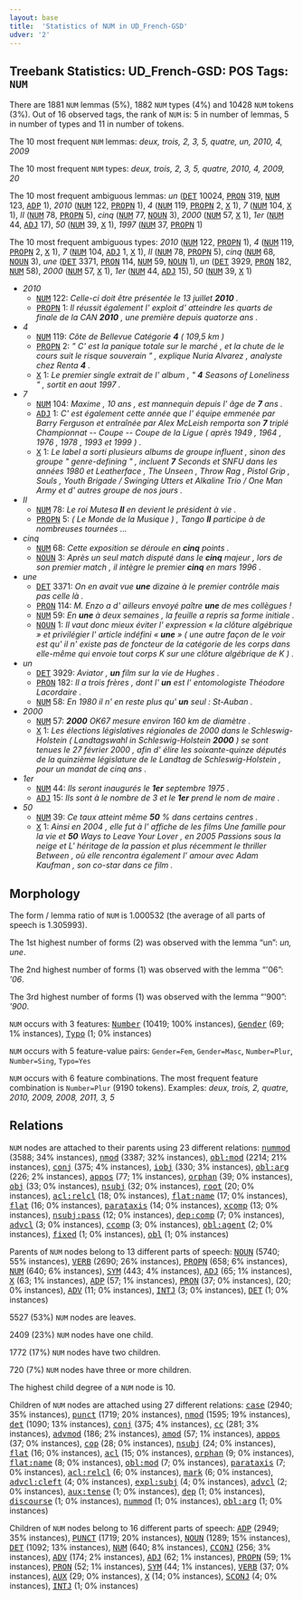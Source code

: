 ```yaml
---
layout: base
title:  'Statistics of NUM in UD_French-GSD'
udver: '2'
---
```


## Treebank Statistics: UD_French-GSD: POS Tags: `NUM`

There are 1881 `NUM` lemmas (5%), 1882 `NUM` types (4%) and 10428 `NUM` tokens (3%).
Out of 16 observed tags, the rank of `NUM` is: 5 in number of lemmas, 5 in number of types and 11 in number of tokens.

The 10 most frequent `NUM` lemmas: <em>deux, trois, 2, 3, 5, quatre, un, 2010, 4, 2009</em>

The 10 most frequent `NUM` types:  <em>deux, trois, 2, 3, 5, quatre, 2010, 4, 2009, 20</em>

The 10 most frequent ambiguous lemmas: <em>un</em> (<tt><a href="fr_gsd-pos-DET.html">DET</a></tt> 10024, <tt><a href="fr_gsd-pos-PRON.html">PRON</a></tt> 319, <tt><a href="fr_gsd-pos-NUM.html">NUM</a></tt> 123, <tt><a href="fr_gsd-pos-ADP.html">ADP</a></tt> 1), <em>2010</em> (<tt><a href="fr_gsd-pos-NUM.html">NUM</a></tt> 122, <tt><a href="fr_gsd-pos-PROPN.html">PROPN</a></tt> 1), <em>4</em> (<tt><a href="fr_gsd-pos-NUM.html">NUM</a></tt> 119, <tt><a href="fr_gsd-pos-PROPN.html">PROPN</a></tt> 2, <tt><a href="fr_gsd-pos-X.html">X</a></tt> 1), <em>7</em> (<tt><a href="fr_gsd-pos-NUM.html">NUM</a></tt> 104, <tt><a href="fr_gsd-pos-X.html">X</a></tt> 1), <em>II</em> (<tt><a href="fr_gsd-pos-NUM.html">NUM</a></tt> 78, <tt><a href="fr_gsd-pos-PROPN.html">PROPN</a></tt> 5), <em>cinq</em> (<tt><a href="fr_gsd-pos-NUM.html">NUM</a></tt> 77, <tt><a href="fr_gsd-pos-NOUN.html">NOUN</a></tt> 3), <em>2000</em> (<tt><a href="fr_gsd-pos-NUM.html">NUM</a></tt> 57, <tt><a href="fr_gsd-pos-X.html">X</a></tt> 1), <em>1er</em> (<tt><a href="fr_gsd-pos-NUM.html">NUM</a></tt> 44, <tt><a href="fr_gsd-pos-ADJ.html">ADJ</a></tt> 17), <em>50</em> (<tt><a href="fr_gsd-pos-NUM.html">NUM</a></tt> 39, <tt><a href="fr_gsd-pos-X.html">X</a></tt> 1), <em>1997</em> (<tt><a href="fr_gsd-pos-NUM.html">NUM</a></tt> 37, <tt><a href="fr_gsd-pos-PROPN.html">PROPN</a></tt> 1)

The 10 most frequent ambiguous types:  <em>2010</em> (<tt><a href="fr_gsd-pos-NUM.html">NUM</a></tt> 122, <tt><a href="fr_gsd-pos-PROPN.html">PROPN</a></tt> 1), <em>4</em> (<tt><a href="fr_gsd-pos-NUM.html">NUM</a></tt> 119, <tt><a href="fr_gsd-pos-PROPN.html">PROPN</a></tt> 2, <tt><a href="fr_gsd-pos-X.html">X</a></tt> 1), <em>7</em> (<tt><a href="fr_gsd-pos-NUM.html">NUM</a></tt> 104, <tt><a href="fr_gsd-pos-ADJ.html">ADJ</a></tt> 1, <tt><a href="fr_gsd-pos-X.html">X</a></tt> 1), <em>II</em> (<tt><a href="fr_gsd-pos-NUM.html">NUM</a></tt> 78, <tt><a href="fr_gsd-pos-PROPN.html">PROPN</a></tt> 5), <em>cinq</em> (<tt><a href="fr_gsd-pos-NUM.html">NUM</a></tt> 68, <tt><a href="fr_gsd-pos-NOUN.html">NOUN</a></tt> 3), <em>une</em> (<tt><a href="fr_gsd-pos-DET.html">DET</a></tt> 3371, <tt><a href="fr_gsd-pos-PRON.html">PRON</a></tt> 114, <tt><a href="fr_gsd-pos-NUM.html">NUM</a></tt> 59, <tt><a href="fr_gsd-pos-NOUN.html">NOUN</a></tt> 1), <em>un</em> (<tt><a href="fr_gsd-pos-DET.html">DET</a></tt> 3929, <tt><a href="fr_gsd-pos-PRON.html">PRON</a></tt> 182, <tt><a href="fr_gsd-pos-NUM.html">NUM</a></tt> 58), <em>2000</em> (<tt><a href="fr_gsd-pos-NUM.html">NUM</a></tt> 57, <tt><a href="fr_gsd-pos-X.html">X</a></tt> 1), <em>1er</em> (<tt><a href="fr_gsd-pos-NUM.html">NUM</a></tt> 44, <tt><a href="fr_gsd-pos-ADJ.html">ADJ</a></tt> 15), <em>50</em> (<tt><a href="fr_gsd-pos-NUM.html">NUM</a></tt> 39, <tt><a href="fr_gsd-pos-X.html">X</a></tt> 1)


* <em>2010</em>
  * <tt><a href="fr_gsd-pos-NUM.html">NUM</a></tt> 122: <em>Celle-ci doit être présentée le 13 juillet <b>2010</b> .</em>
  * <tt><a href="fr_gsd-pos-PROPN.html">PROPN</a></tt> 1: <em>Il réussit également l' exploit d' atteindre les quarts de finale de la CAN <b>2010</b> , une première depuis quatorze ans .</em>
* <em>4</em>
  * <tt><a href="fr_gsd-pos-NUM.html">NUM</a></tt> 119: <em>Côte de Bellevue Catégorie <b>4</b> ( 109,5 km )</em>
  * <tt><a href="fr_gsd-pos-PROPN.html">PROPN</a></tt> 2: <em>" C' est la panique totale sur le marché , et la chute de le cours suit le risque souverain " , explique Nuria Alvarez , analyste chez Renta <b>4</b> .</em>
  * <tt><a href="fr_gsd-pos-X.html">X</a></tt> 1: <em>Le premier single extrait de l' album , " <b>4</b> Seasons of Loneliness " , sortit en aout 1997 .</em>
* <em>7</em>
  * <tt><a href="fr_gsd-pos-NUM.html">NUM</a></tt> 104: <em>Maxime , 10 ans , est mannequin depuis l' âge de <b>7</b> ans .</em>
  * <tt><a href="fr_gsd-pos-ADJ.html">ADJ</a></tt> 1: <em>C' est également cette année que l' équipe emmenée par Barry Ferguson et entraînée par Alex McLeish remporta son <b>7</b> triplé Championnat -- Coupe -- Coupe de la Ligue ( après 1949 , 1964 , 1976 , 1978 , 1993 et 1999 ) .</em>
  * <tt><a href="fr_gsd-pos-X.html">X</a></tt> 1: <em>Le label a sorti plusieurs albums de groupe influent , sinon des groupe " genre-defining " , incluent <b>7</b> Seconds et SNFU dans les années 1980 et Leatherface , The Unseen , Throw Rag , Pistol Grip , Souls , Youth Brigade / Swinging Utters et Alkaline Trio / One Man Army et d' autres groupe de nos jours .</em>
* <em>II</em>
  * <tt><a href="fr_gsd-pos-NUM.html">NUM</a></tt> 78: <em>Le roi Mutesa <b>II</b> en devient le président à vie .</em>
  * <tt><a href="fr_gsd-pos-PROPN.html">PROPN</a></tt> 5: <em>( Le Monde de la Musique ) , Tango <b>II</b> participe à de nombreuses tournées ...</em>
* <em>cinq</em>
  * <tt><a href="fr_gsd-pos-NUM.html">NUM</a></tt> 68: <em>Cette exposition se déroule en <b>cinq</b> points .</em>
  * <tt><a href="fr_gsd-pos-NOUN.html">NOUN</a></tt> 3: <em>Après un seul match disputé dans le <b>cinq</b> majeur , lors de son premier match , il intègre le premier <b>cinq</b> en mars 1996 .</em>
* <em>une</em>
  * <tt><a href="fr_gsd-pos-DET.html">DET</a></tt> 3371: <em>On en avait vue <b>une</b> dizaine à le premier contrôle mais pas celle là .</em>
  * <tt><a href="fr_gsd-pos-PRON.html">PRON</a></tt> 114: <em>M. Enzo a d' ailleurs envoyé paître <b>une</b> de mes collègues !</em>
  * <tt><a href="fr_gsd-pos-NUM.html">NUM</a></tt> 59: <em>En <b>une</b> à deux semaines , la feuille a repris sa forme initiale .</em>
  * <tt><a href="fr_gsd-pos-NOUN.html">NOUN</a></tt> 1: <em>Il vaut donc mieux éviter l' expression « la clôture algébrique » et privilégier l' article indéfini « <b>une</b> » ( une autre façon de le voir est qu' il n' existe pas de foncteur de la catégorie de les corps dans elle-même qui envoie tout corps K sur une clôture algébrique de K ) .</em>
* <em>un</em>
  * <tt><a href="fr_gsd-pos-DET.html">DET</a></tt> 3929: <em>Aviator , <b>un</b> film sur la vie de Hughes .</em>
  * <tt><a href="fr_gsd-pos-PRON.html">PRON</a></tt> 182: <em>Il a trois frères , dont l' <b>un</b> est l' entomologiste Théodore Lacordaire .</em>
  * <tt><a href="fr_gsd-pos-NUM.html">NUM</a></tt> 58: <em>En 1980 il n' en reste plus qu' <b>un</b> seul : St-Auban .</em>
* <em>2000</em>
  * <tt><a href="fr_gsd-pos-NUM.html">NUM</a></tt> 57: <em><b>2000</b> OK67 mesure environ 160 km de diamètre .</em>
  * <tt><a href="fr_gsd-pos-X.html">X</a></tt> 1: <em>Les élections législatives régionales de 2000 dans le Schleswig-Holstein ( Landtagswahl in Schleswig-Holstein <b>2000</b> ) se sont tenues le 27 février 2000 , afin d' élire les soixante-quinze députés de la quinzième législature de le Landtag de Schleswig-Holstein , pour un mandat de cinq ans .</em>
* <em>1er</em>
  * <tt><a href="fr_gsd-pos-NUM.html">NUM</a></tt> 44: <em>Ils seront inaugurés le <b>1er</b> septembre 1975 .</em>
  * <tt><a href="fr_gsd-pos-ADJ.html">ADJ</a></tt> 15: <em>Ils sont à le nombre de 3 et le <b>1er</b> prend le nom de maire .</em>
* <em>50</em>
  * <tt><a href="fr_gsd-pos-NUM.html">NUM</a></tt> 39: <em>Ce taux atteint même <b>50</b> % dans certains centres .</em>
  * <tt><a href="fr_gsd-pos-X.html">X</a></tt> 1: <em>Ainsi en 2004 , elle fut à l' affiche de les films Une famille pour la vie et <b>50</b> Ways to Leave Your Lover , en 2005 Passions sous la neige et L' héritage de la passion et plus récemment le thriller Between , où elle rencontra également l' amour avec Adam Kaufman , son co-star dans ce film .</em>

## Morphology

The form / lemma ratio of `NUM` is 1.000532 (the average of all parts of speech is 1.305993).

The 1st highest number of forms (2) was observed with the lemma “un”: <em>un, une</em>.

The 2nd highest number of forms (1) was observed with the lemma “'06”: <em>'06</em>.

The 3rd highest number of forms (1) was observed with the lemma “'900”: <em>'900</em>.

`NUM` occurs with 3 features: <tt><a href="fr_gsd-feat-Number.html">Number</a></tt> (10419; 100% instances), <tt><a href="fr_gsd-feat-Gender.html">Gender</a></tt> (69; 1% instances), <tt><a href="fr_gsd-feat-Typo.html">Typo</a></tt> (1; 0% instances)

`NUM` occurs with 5 feature-value pairs: `Gender=Fem`, `Gender=Masc`, `Number=Plur`, `Number=Sing`, `Typo=Yes`

`NUM` occurs with 6 feature combinations.
The most frequent feature combination is `Number=Plur` (9190 tokens).
Examples: <em>deux, trois, 2, quatre, 2010, 2009, 2008, 2011, 3, 5</em>


## Relations

`NUM` nodes are attached to their parents using 23 different relations: <tt><a href="fr_gsd-dep-nummod.html">nummod</a></tt> (3588; 34% instances), <tt><a href="fr_gsd-dep-nmod.html">nmod</a></tt> (3387; 32% instances), <tt><a href="fr_gsd-dep-obl-mod.html">obl:mod</a></tt> (2214; 21% instances), <tt><a href="fr_gsd-dep-conj.html">conj</a></tt> (375; 4% instances), <tt><a href="fr_gsd-dep-iobj.html">iobj</a></tt> (330; 3% instances), <tt><a href="fr_gsd-dep-obl-arg.html">obl:arg</a></tt> (226; 2% instances), <tt><a href="fr_gsd-dep-appos.html">appos</a></tt> (77; 1% instances), <tt><a href="fr_gsd-dep-orphan.html">orphan</a></tt> (39; 0% instances), <tt><a href="fr_gsd-dep-obj.html">obj</a></tt> (33; 0% instances), <tt><a href="fr_gsd-dep-nsubj.html">nsubj</a></tt> (32; 0% instances), <tt><a href="fr_gsd-dep-root.html">root</a></tt> (20; 0% instances), <tt><a href="fr_gsd-dep-acl-relcl.html">acl:relcl</a></tt> (18; 0% instances), <tt><a href="fr_gsd-dep-flat-name.html">flat:name</a></tt> (17; 0% instances), <tt><a href="fr_gsd-dep-flat.html">flat</a></tt> (16; 0% instances), <tt><a href="fr_gsd-dep-parataxis.html">parataxis</a></tt> (14; 0% instances), <tt><a href="fr_gsd-dep-xcomp.html">xcomp</a></tt> (13; 0% instances), <tt><a href="fr_gsd-dep-nsubj-pass.html">nsubj:pass</a></tt> (12; 0% instances), <tt><a href="fr_gsd-dep-dep-comp.html">dep:comp</a></tt> (7; 0% instances), <tt><a href="fr_gsd-dep-advcl.html">advcl</a></tt> (3; 0% instances), <tt><a href="fr_gsd-dep-ccomp.html">ccomp</a></tt> (3; 0% instances), <tt><a href="fr_gsd-dep-obl-agent.html">obl:agent</a></tt> (2; 0% instances), <tt><a href="fr_gsd-dep-fixed.html">fixed</a></tt> (1; 0% instances), <tt><a href="fr_gsd-dep-obl.html">obl</a></tt> (1; 0% instances)

Parents of `NUM` nodes belong to 13 different parts of speech: <tt><a href="fr_gsd-pos-NOUN.html">NOUN</a></tt> (5740; 55% instances), <tt><a href="fr_gsd-pos-VERB.html">VERB</a></tt> (2690; 26% instances), <tt><a href="fr_gsd-pos-PROPN.html">PROPN</a></tt> (658; 6% instances), <tt><a href="fr_gsd-pos-NUM.html">NUM</a></tt> (640; 6% instances), <tt><a href="fr_gsd-pos-SYM.html">SYM</a></tt> (443; 4% instances), <tt><a href="fr_gsd-pos-ADJ.html">ADJ</a></tt> (65; 1% instances), <tt><a href="fr_gsd-pos-X.html">X</a></tt> (63; 1% instances), <tt><a href="fr_gsd-pos-ADP.html">ADP</a></tt> (57; 1% instances), <tt><a href="fr_gsd-pos-PRON.html">PRON</a></tt> (37; 0% instances),  (20; 0% instances), <tt><a href="fr_gsd-pos-ADV.html">ADV</a></tt> (11; 0% instances), <tt><a href="fr_gsd-pos-INTJ.html">INTJ</a></tt> (3; 0% instances), <tt><a href="fr_gsd-pos-DET.html">DET</a></tt> (1; 0% instances)

5527 (53%) `NUM` nodes are leaves.

2409 (23%) `NUM` nodes have one child.

1772 (17%) `NUM` nodes have two children.

720 (7%) `NUM` nodes have three or more children.

The highest child degree of a `NUM` node is 10.

Children of `NUM` nodes are attached using 27 different relations: <tt><a href="fr_gsd-dep-case.html">case</a></tt> (2940; 35% instances), <tt><a href="fr_gsd-dep-punct.html">punct</a></tt> (1719; 20% instances), <tt><a href="fr_gsd-dep-nmod.html">nmod</a></tt> (1595; 19% instances), <tt><a href="fr_gsd-dep-det.html">det</a></tt> (1090; 13% instances), <tt><a href="fr_gsd-dep-conj.html">conj</a></tt> (375; 4% instances), <tt><a href="fr_gsd-dep-cc.html">cc</a></tt> (281; 3% instances), <tt><a href="fr_gsd-dep-advmod.html">advmod</a></tt> (186; 2% instances), <tt><a href="fr_gsd-dep-amod.html">amod</a></tt> (57; 1% instances), <tt><a href="fr_gsd-dep-appos.html">appos</a></tt> (37; 0% instances), <tt><a href="fr_gsd-dep-cop.html">cop</a></tt> (28; 0% instances), <tt><a href="fr_gsd-dep-nsubj.html">nsubj</a></tt> (24; 0% instances), <tt><a href="fr_gsd-dep-flat.html">flat</a></tt> (16; 0% instances), <tt><a href="fr_gsd-dep-acl.html">acl</a></tt> (15; 0% instances), <tt><a href="fr_gsd-dep-orphan.html">orphan</a></tt> (9; 0% instances), <tt><a href="fr_gsd-dep-flat-name.html">flat:name</a></tt> (8; 0% instances), <tt><a href="fr_gsd-dep-obl-mod.html">obl:mod</a></tt> (7; 0% instances), <tt><a href="fr_gsd-dep-parataxis.html">parataxis</a></tt> (7; 0% instances), <tt><a href="fr_gsd-dep-acl-relcl.html">acl:relcl</a></tt> (6; 0% instances), <tt><a href="fr_gsd-dep-mark.html">mark</a></tt> (6; 0% instances), <tt><a href="fr_gsd-dep-advcl-cleft.html">advcl:cleft</a></tt> (4; 0% instances), <tt><a href="fr_gsd-dep-expl-subj.html">expl:subj</a></tt> (4; 0% instances), <tt><a href="fr_gsd-dep-advcl.html">advcl</a></tt> (2; 0% instances), <tt><a href="fr_gsd-dep-aux-tense.html">aux:tense</a></tt> (1; 0% instances), <tt><a href="fr_gsd-dep-dep.html">dep</a></tt> (1; 0% instances), <tt><a href="fr_gsd-dep-discourse.html">discourse</a></tt> (1; 0% instances), <tt><a href="fr_gsd-dep-nummod.html">nummod</a></tt> (1; 0% instances), <tt><a href="fr_gsd-dep-obl-arg.html">obl:arg</a></tt> (1; 0% instances)

Children of `NUM` nodes belong to 16 different parts of speech: <tt><a href="fr_gsd-pos-ADP.html">ADP</a></tt> (2949; 35% instances), <tt><a href="fr_gsd-pos-PUNCT.html">PUNCT</a></tt> (1719; 20% instances), <tt><a href="fr_gsd-pos-NOUN.html">NOUN</a></tt> (1289; 15% instances), <tt><a href="fr_gsd-pos-DET.html">DET</a></tt> (1092; 13% instances), <tt><a href="fr_gsd-pos-NUM.html">NUM</a></tt> (640; 8% instances), <tt><a href="fr_gsd-pos-CCONJ.html">CCONJ</a></tt> (256; 3% instances), <tt><a href="fr_gsd-pos-ADV.html">ADV</a></tt> (174; 2% instances), <tt><a href="fr_gsd-pos-ADJ.html">ADJ</a></tt> (62; 1% instances), <tt><a href="fr_gsd-pos-PROPN.html">PROPN</a></tt> (59; 1% instances), <tt><a href="fr_gsd-pos-PRON.html">PRON</a></tt> (52; 1% instances), <tt><a href="fr_gsd-pos-SYM.html">SYM</a></tt> (44; 1% instances), <tt><a href="fr_gsd-pos-VERB.html">VERB</a></tt> (37; 0% instances), <tt><a href="fr_gsd-pos-AUX.html">AUX</a></tt> (29; 0% instances), <tt><a href="fr_gsd-pos-X.html">X</a></tt> (14; 0% instances), <tt><a href="fr_gsd-pos-SCONJ.html">SCONJ</a></tt> (4; 0% instances), <tt><a href="fr_gsd-pos-INTJ.html">INTJ</a></tt> (1; 0% instances)


